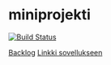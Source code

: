 # miniprojekti

[![Build Status](https://travis-ci.org/ohtu2017-sprintterit/miniprojekti.svg?branch=master)](https://travis-ci.org/ohtu2017-sprintterit/miniprojekti)

[Backlog](https://docs.google.com/spreadsheets/d/1jSxhcgDVZt9wurYCuqZEZ7Dv1KNtv_SieJrNIG_zpkk)
[Linkki sovellukseen](https://sprintterit-bibtex.herokuapp.com)
